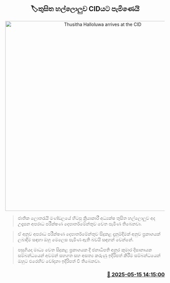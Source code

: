<p align='center'><b><h2 align='center' title='Thusitha Halloluwa arrives at the CID'>🏷තුසිත හල්ලොලුව CIDයට පැමිණෙයි</h2></b></p>
<p align='center'><img src='https://helakuru.sgp1.cdn.digitaloceanspaces.com/esana/images/lib/cid[1].jpg' width='600' alt='Thusitha Halloluwa arrives at the CID'></p>

> ජාතික ලොතරැයි මණ්ඩලයේ හිටපු ක්‍රියාකාරී අධ්‍යක්ෂ තුසිත හල්ලොලුව අද උදෑසන අපරාධ පරීක්ෂණ දෙපාර්තමේන්තුව වෙත පැමිණ තිබෙනවා.

> ඒ අනුව අපරාධ පරීක්ෂණ දෙපාර්තමේන්තුව සිදුකළ දැනුම්දීමක් අනුව ප්‍රකාශයක් ලබාදීම සඳහා ඔහු මෙලෙස පැමිණ ඇති බවයි සඳහන් වෙන්නේ.

> පසුගියදා මාධ්‍ය වෙත සිදුකළ ප්‍රකාශයක දී ජනාධිපති අනුර කුමාර දිසානායක සම්බන්ධයෙන් අවමන් සහගත සහ අසත්‍ය කරුණු ඉදිරිපත් කිරීම සම්බන්ධයෙන් ඔහුට එරෙහිව චෝදනා ඉදිරිපත් වී තිබෙනවා.



<h3 align='right'><a href='https://www.helakuru.lk/esana/p/110108/'>📅 2025-05-15 14:15:00</a></h3>
